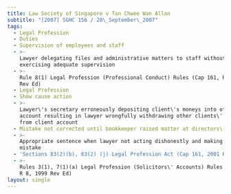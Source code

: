 ```yaml
---
title: Law Society of Singapore v Tan Chwee Wan Allan
subtitle: "[2007] SGHC 156 / 20\_September\_2007"
tags:
  - Legal Profession
  - Duties
  - Supervision of employees and staff
  - >-
    Lawyer delegating files and administrative matters to staff without
    exercising adequate supervision
  - >-
    Rule 8(1) Legal Profession (Professional Conduct) Rules (Cap 161, R 1, 2000
    Rev Ed)
  - Legal Profession
  - Show cause action
  - >-
    Lawyer\'s secretary erroneously depositing client\'s moneys into office
    account resulting in lawyer wrongfully withdrawing other clients\' moneys
    from client account
  - Mistake not corrected until bookkeeper raised matter at directors\' meeting
  - >-
    Appropriate sentence when lawyer not acting dishonestly and making one-off
    mistake
  - 'Sections 83(2)(b), 83(2) (j) Legal Profession Act (Cap 161, 2001 Rev Ed)'
  - >-
    Rules 3(1), 7(1)(a) Legal Profession (Solicitors\' Accounts) Rules (Cap 161,
    R 8, 1999 Rev Ed)
layout: single
---
```



